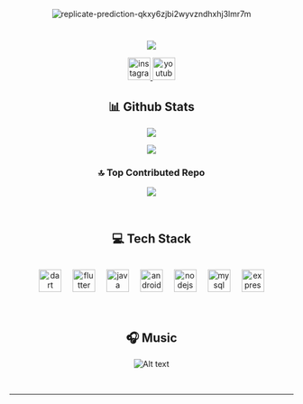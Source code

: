 <div align="center">

![replicate-prediction-qkxy6zjbi2wyvzndhxhj3lmr7m](https://github.com/zakoraa/zakoraa/assets/129678009/96725c24-50c7-4827-ba9e-c70323efc56d)

#

[![](https://visitcount.itsvg.in/api?id=zakoraa&icon=2&color=0)](https://visitcount.itsvg.in)

<div align="center">
  
  <a href="https://www.instagram.com/raflisilehu_/?igshid=ZDdkNTZiNTM%3D"  target="_blank">
  <img src="https://img.shields.io/static/v1?message=Instagram&logo=instagram&label=&color=E4405F&logoColor=white&labelColor=&style=for-the-badge" height="40" alt="instagram logo"/> </a>
  
  <a href="https://www.youtube.com/@raflisilehu/streams" target="_blank">
    <img src="https://img.shields.io/static/v1?message=Youtube&logo=youtube&label=&color=FF0000&logoColor=white&labelColor=&style=for-the-badge" height="40" alt="youtube logo"  />
  </a>
  
</div>

## 📊 Github Stats
<div align="center">
  
  ![](https://github-readme-streak-stats.herokuapp.com/?user=zakoraa&theme=react&hide_border=false)
  <br/> 
  
  ![](https://github-readme-stats.vercel.app/api/top-langs/?username=zakoraa&theme=react&hide_border=false&include_all_commits=true&count_private=true&layout=compact)

</div>
  

### 🔝 Top Contributed Repo
![](https://github-contributor-stats.vercel.app/api?username=zakoraa&limit=5&theme=tokyonight&combine_all_yearly_contributions=true)

</br>

## 💻 Tech Stack
</br>
<div align="center">
  <img src="https://cdn.jsdelivr.net/gh/devicons/devicon/icons/dart/dart-original.svg" height="40" alt="dart logo"  />
  <img width="12" />
  <img src="https://cdn.jsdelivr.net/gh/devicons/devicon/icons/flutter/flutter-original.svg" height="40" alt="flutter logo"  />
  <img width="12" />
  <img src="https://cdn.jsdelivr.net/gh/devicons/devicon/icons/java/java-original.svg" height="40" alt="java logo"  />
  <img width="12" />
  <img src="https://cdn.jsdelivr.net/gh/devicons/devicon/icons/android/android-original.svg" height="40" alt="android logo"  />
  <img width="12" />
  <img src="https://cdn.jsdelivr.net/gh/devicons/devicon/icons/nodejs/nodejs-original.svg" height="40" alt="nodejs logo"  />
  <img width="12" />
  <img src="https://cdn.jsdelivr.net/gh/devicons/devicon/icons/mysql/mysql-original.svg" height="40" alt="mysql logo"  />
  <img width="12" />
  <img src="https://cdn.jsdelivr.net/gh/devicons/devicon/icons/express/express-original.svg" height="40" alt="express logo"  />
</div>

</br>
</br>

## 🎧 Music

![Alt text](https://spotify-recently-played-readme.vercel.app/api?user=31juwflawxuxhufoheoclj6rg5ra&unique={true|1|on|yes})

</br>

---
</div>










